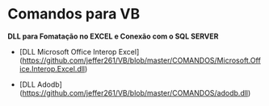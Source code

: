 # Comandos para VB

**DLL para Fomatação no EXCEL e Conexão com o SQL SERVER**

- [DLL Microsoft Office Interop Excel] (https://github.com/jeffer261/VB/blob/master/COMANDOS/Microsoft.Office.Interop.Excel.dll)

- [DLL Adodb] (https://github.com/jeffer261/VB/blob/master/COMANDOS/adodb.dll)

